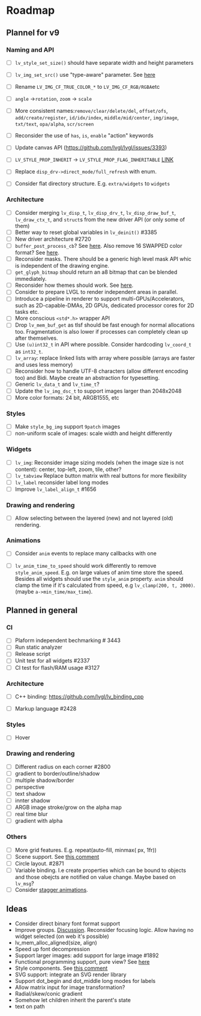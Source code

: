 # Roadmap

## Plannel for v9

### Naming and API  
- [ ] `lv_style_set_size()` should have separate width and height parameters
- [ ] `lv_img_set_src()` use "type-aware" parameter. See [here](https://github.com/lvgl/lvgl/tree/arch/img-decode-rework)
- [ ] Rename `LV_IMG_CF_TRUE_COLOR_*` to `LV_IMG_CF_RGB/RGBA`etc
- [ ] `angle` ->`rotation`, `zoom` -> `scale`
- [ ] More consistent names:`remove/clear/delete/del`, `offset/ofs`, `add/create/register`, `id/idx/index`, `middle/mid/center`, `img/image`, `txt/text`, `opa/alpha`, `scr/screen`
- [ ] Reconsider the use of `has`, `is`, `enable` "action" keywords
- [ ] Update canvas API (https://github.com/lvgl/lvgl/issues/3393)
- [ ] `LV_STYLE_PROP_INHERIT` -> `LV_STYLE_PROP_FLAG_INHERITABLE` [LINK](https://github.com/lvgl/lvgl/pull/3390#discussion_r885915769)
- [ ] Replace `disp_drv->direct_mode/full_refresh` with enum.
- [ ] Consider flat directory structure. E.g. `extra/widgets` to `widgets`
  

### Architecture
- [ ] Consider merging `lv_disp_t`, `lv_disp_drv_t`, `lv_disp_draw_buf_t`, `lv_draw_ctx_t`, and `struct`s from the new driver API (or only some of them)
- [ ] Better way to reset global variables in `lv_deinit()` #3385  
- [ ] New driver architecture #2720
- [ ] `buffer_post_process_cb`? See [here](https://github.com/lvgl/lvgl/issues/3379#issuecomment-1147954592).  Also remove 16 SWAPPED color format? See [here](https://github.com/lvgl/lvgl/issues/3379#issuecomment-1140886258).
- [ ] Reconsider masks. There should be a generic high level mask API whic is independent of the drawing engine. 
- [ ] `get_glyph_bitmap` should return an a8 bitmap that can be blended immediately.  
- [ ] Reconsider how themes should work. See [here](https://github.com/lvgl/lvgl/pull/3390#pullrequestreview-990710921).
- [ ] Consider to prepare LVGL to render independent areas in parallel. 
- [ ] Introduce a pipeline in renderer to support multi-GPUs/Accelerators, such as 2D-capable-DMAs, 2D GPUs, dedicated processor cores for 2D tasks etc.
- [ ] More conscious `<std*.h>` wrapper API 
- [ ] Drop `lv_mem_buf_get` as tlsf should be fast enough for normal allocations too. Fragmentation is also lower if processes can completely clean up after themselves.  
- [ ] Use `(u)int32_t` in API where possible. Consider hardcoding `lv_coord_t` as `int32_t`. 
- [ ] `lv_array`: replace linked lists with array where possible (arrays are faster and uses less memory)
- [ ] Reconsider how to handle UTF-8 characters (allow different encoding too) and Bidi. Maybe create an abstraction for typesetting.     
- [ ] Generic `lv_data_t` and `lv_time_t`?  
- [ ] Update the `lv_img_dsc_t` to support images larger than 2048x2048
- [ ] More color formats: 24 bit, ARGB1555, etc    
  
### Styles
- [ ] Make `style_bg_img` support `9patch` images
- [ ] non-uniform scale of images: scale width and height differently
  
### Widgets
- [ ] `lv_img`: Reconsider image sizing models (when the image size is not content): center, top-left, zoom, tile, other?
- [ ] `lv_tabview` Replace button matrix with real buttons for more flexibility
- [ ] `lv_label` reconsider label long modes
- [ ] Improve `lv_label_align_t` #1656
  
### Drawing and rendering
- [ ] Allow selecting between the layered (new) and not layered (old) rendering. 

  
 ### Animations
- [ ] Consider `anim` events to replace many callbacks with one
- [ ] `lv_anim_time_to_speed` should work differently to remove `style_anim_speed`. E.g. on large values of anim time store the speed.   Besides all widgets should use the `style_anim` property. `anim` should clamp the time if it's calculated from speed, e.g `lv_clamp(200, t, 2000)`. (maybe `a->min_time/max_time`). 
  

## Planned in general
  
### CI
- [ ] Plaform independent bechmarking #  3443
- [ ] Run static analyzer
- [ ] Release script
- [ ] Unit test for all widgets #2337
- [ ] CI test for flash/RAM usage #3127

### Architecture
- [ ] C++ binding: https://github.com/lvgl/lv_binding_cpp
- [ ] Markup language #2428


### Styles
- [ ] Hover
  
### Drawing and rendering
- [ ] Different radius on each corner #2800
- [ ] gradient to border/outline/shadow
- [ ] multiple shadow/border
- [ ] perspective
- [ ] text shadow
- [ ] innter shadow
- [ ] ARGB image stroke/grow on the alpha map
- [ ] real time blur
- [ ] gradient with alpha
  
### Others
- [ ] More grid features. E.g. repeat(auto-fill, minmax( <value> px, 1fr))
- [ ] Scene support. See [this comment](https://github.com/lvgl/lvgl/issues/2790#issuecomment-965100911)
- [ ] Circle layout. #2871
- [ ] Variable binding. I.e create properties which can be bound to objects and those obejcts are notified on value change. Maybe based on `lv_msg`?
- [ ] Consider [stagger animations](https://greensock.com/docs/v3/Staggers).
  
## Ideas
- Consider direct binary font format support
- Improve groups. [Discussion](https://forum.lvgl.io/t/lv-group-tabindex/2927/3). Reconsider focusing logic. Allow having no widget selected (on web it's possible)
- lv_mem_alloc_aligned(size, align)
- Speed up font decompression
- Support larger images: add support for large image #1892
- Functional programming support, pure view? See [here](https://www.freecodecamp.org/news/the-revolution-of-pure-views-aed339db7da4/)
- Style components. See [this comment](https://github.com/lvgl/lvgl/issues/2790#issuecomment-965100911)
- SVG support: integrate an SVG render library
- Support dot_begin and dot_middle long modes for labels  
- Allow matrix input for image transformation?  
- Radial/skew/conic gradient
- Somehow let children inherit the parent's state
- text on path
